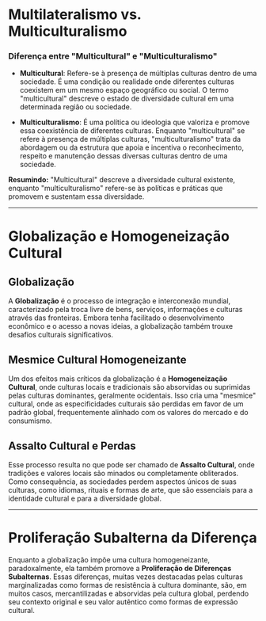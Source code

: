 # Multilateralismo vs. Multiculturalismo

### Diferença entre "Multicultural" e "Multiculturalismo"

- **Multicultural**: Refere-se à presença de múltiplas culturas dentro de uma sociedade. É uma condição ou realidade onde diferentes culturas coexistem em um mesmo espaço geográfico ou social. O termo "multicultural" descreve o estado de diversidade cultural em uma determinada região ou sociedade.

- **Multiculturalismo**: É uma política ou ideologia que valoriza e promove essa coexistência de diferentes culturas. Enquanto "multicultural" se refere à presença de múltiplas culturas, "multiculturalismo" trata da abordagem ou da estrutura que apoia e incentiva o reconhecimento, respeito e manutenção dessas diversas culturas dentro de uma sociedade.

**Resumindo:** "Multicultural" descreve a diversidade cultural existente, enquanto "multiculturalismo" refere-se às políticas e práticas que promovem e sustentam essa diversidade.


---

# Globalização e Homogeneização Cultural

## Globalização

A **Globalização** é o processo de integração e interconexão mundial, caracterizado pela troca livre de bens, serviços, informações e culturas através das fronteiras. Embora tenha facilitado o desenvolvimento econômico e o acesso a novas ideias, a globalização também trouxe desafios culturais significativos.

## Mesmice Cultural Homogeneizante

Um dos efeitos mais críticos da globalização é a **Homogeneização Cultural**, onde culturas locais e tradicionais são absorvidas ou suprimidas pelas culturas dominantes, geralmente ocidentais. Isso cria uma "mesmice" cultural, onde as especificidades culturais são perdidas em favor de um padrão global, frequentemente alinhado com os valores do mercado e do consumismo.

## Assalto Cultural e Perdas

Esse processo resulta no que pode ser chamado de **Assalto Cultural**, onde tradições e valores locais são minados ou completamente obliterados. Como consequência, as sociedades perdem aspectos únicos de suas culturas, como idiomas, rituais e formas de arte, que são essenciais para a identidade cultural e para a diversidade global.

---

# Proliferação Subalterna da Diferença

Enquanto a globalização impõe uma cultura homogeneizante, paradoxalmente, ela também promove a **Proliferação de Diferenças Subalternas**. Essas diferenças, muitas vezes destacadas pelas culturas marginalizadas como formas de resistência à cultura dominante, são, em muitos casos, mercantilizadas e absorvidas pela cultura global, perdendo seu contexto original e seu valor autêntico como formas de expressão cultural.
